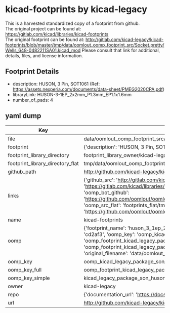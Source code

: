 # kicad-footprints by kicad-legacy  
This is a harvested standardized copy of a footprint from github.  
The original project can be found at:  
https://gitlab.com/kicad/libraries/kicad-footprints  
The original footprint can be found at:
http://gitlab.com/kicad-legacy/kicad-footprints/blob/master/tmp/data/oomlout_oomp_footprint_src/Socket.pretty/Wells_648-0482211SA01.kicad_mod
Please consult that link for additional, details, files, and license information.  
## Footprint Details
* description: HUSON, 3 Pin, SOT1061 (Ref: https://assets.nexperia.com/documents/data-sheet/PMEG2020CPA.pdf)  
* libraryLink: HUSON-3-1EP_2x2mm_P1.3mm_EP1.1x1.6mm  
* number_of_pads: 4  
## yaml dump  
| Key | Value |  
| --- | --- |  
| file | data/oomlout_oomp_footprint_src/kicad-footprints/Package_SON.pretty/HUSON-3-1EP_2x2mm_P1.3mm_EP1.1x1.6mm.kicad_mod |  
| footprint | {'description': 'HUSON, 3 Pin, SOT1061 (Ref: https://assets.nexperia.com/documents/data-sheet/PMEG2020CPA.pdf)', 'libraryLink': 'HUSON-3-1EP_2x2mm_P1.3mm_EP1.1x1.6mm', 'number_of_pads': 4} |  
| footprint_library_directory | footprint_library_owner/kicad-legacy_kicad-footprints |  
| footprint_library_directory_flat | tmp/data/oomlout_oomp_footprint_src/footprints_flat/kicad_legacy_package_son_huson_3_1ep_2x2mm_p1_3mm_ep1_1x1_6mm/working |  
| github_path | http://github.com/kicad-legacy/kicad-footprints/blob/master/tmp/data/oomlout_oomp_footprint_src/Package_SON.pretty/HUSON-3-1EP_2x2mm_P1.3mm_EP1.1x1.6mm.kicad_mod |  
| links | {'github_src': 'http://gitlab.com/kicad-legacy/kicad-footprints/blob/master/tmp/data/oomlout_oomp_footprint_src/Socket.pretty/Wells_648-0482211SA01.kicad_mod', 'github_src_repo': 'https://gitlab.com/kicad/libraries/kicad-footprints', 'oomp_bot': 'tmp/data/oomlout_oomp_footprint_src/footprints/kicad_legacy_package_son_huson_3_1ep_2x2mm_p1_3mm_ep1_1x1_6mm/working', 'oomp_bot_github': 'https://github.com/oomlout/oomlout_oomp_footprint_bot/tree/main/tmp/data/oomlout_oomp_footprint_src/footprints/kicad_legacy_package_son_huson_3_1ep_2x2mm_p1_3mm_ep1_1x1_6mm/working', 'oomp_src_flat': 'footprints_flat/tmp/data/oomlout_oomp_footprint_src/footprints_flat/kicad_legacy_package_son_huson_3_1ep_2x2mm_p1_3mm_ep1_1x1_6mm/working', 'oomp_src_flat_github': 'https://github.com/oomlout/oomlout_oomp_footprint_src/tree/main/tmp/data/oomlout_oomp_footprint_src/footprints_flat/kicad_legacy_package_son_huson_3_1ep_2x2mm_p1_3mm_ep1_1x1_6mm/working'} |  
| name | kicad-footprints |  
| oomp | {'footprint_name': 'huson_3_1ep_2x2mm_p1_3mm_ep1_1x1_6mm', 'library_name': 'package_son', 'md5': 'cd2af353373407ce9981e9eb3acf884f', 'md5_10': 'cd2af35337', 'md5_5': 'cd2af', 'md5_6': 'cd2af3', 'oomp_key': 'oomp_kicad_legacy_package_son_huson_3_1ep_2x2mm_p1_3mm_ep1_1x1_6mm', 'oomp_key_extra': 'oomp_footprint_kicad_legacy_package_son_huson_3_1ep_2x2mm_p1_3mm_ep1_1x1_6mm', 'oomp_key_full': 'oomp_footprint_kicad_legacy_package_son_huson_3_1ep_2x2mm_p1_3mm_ep1_1x1_6mm_cd2af3', 'oomp_key_simple': 'kicad_legacy_package_son_huson_3_1ep_2x2mm_p1_3mm_ep1_1x1_6mm', 'original_filename': 'data/oomlout_oomp_footprint_src/kicad-footprints/Package_SON.pretty/HUSON-3-1EP_2x2mm_P1.3mm_EP1.1x1.6mm.kicad_mod', 'owner_name': 'kicad_legacy'} |  
| oomp_key | oomp_kicad_legacy_package_son_huson_3_1ep_2x2mm_p1_3mm_ep1_1x1_6mm |  
| oomp_key_full | oomp_footprint_kicad_legacy_package_son_huson_3_1ep_2x2mm_p1_3mm_ep1_1x1_6mm |  
| oomp_key_simple | kicad_legacy_package_son_huson_3_1ep_2x2mm_p1_3mm_ep1_1x1_6mm |  
| owner | kicad-legacy |  
| repo | {'documentation_url': 'https://docs.github.com/rest/repos/repos#get-a-repository', 'message': 'Not Found'} |  
| url | http://github.com/kicad-legacy/kicad-footprints |  

